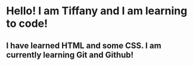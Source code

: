 # Hello! I am Tiffany and I am learning to code!

## I have learned HTML and some CSS. I am currently learning Git and Github!